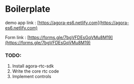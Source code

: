 # Boilerplate

demo app link : [https://agora-es6.netlify.com](https://agora-es6.netlify.com)

Form link : [https://forms.gle/7bgVFDEsGqVMu8M19](https://forms.gle/7bgVFDEsGqVMu8M19)

### TODO:

1) Install agora-rtc-sdk
2) Write the core rtc code
3) Implement controls
